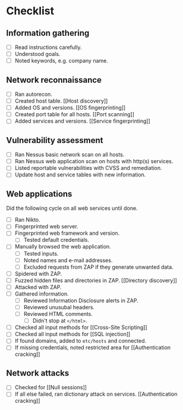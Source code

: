 # Checklist

## Information gathering

- [ ] Read instructions carefully.
- [ ] Understood goals.
- [ ] Noted keywords, e.g. company name.

## Network reconnaissance

- [ ] Ran autorecon.
- [ ] Created host table. [[Host discovery]]
- [ ] Added OS and versions. [[OS fingerprinting]]
- [ ] Created port table for all hosts. [[Port scanning]]
- [ ] Added services and versions. [[Service fingerprinting]]

## Vulnerability assessment

- [ ] Ran Nessus basic network scan on all hosts.
- [ ] Ran Nessus web application scan on hosts with http(s) services.
- [ ] Listed reportable vulnerabilities with CVSS and remediation.
- [ ] Update host and service tables with new information.

## Web applications
Did the following cycle on all web services until done.

- [ ] Ran Nikto.
- [ ] Fingerprinted web server.
- [ ] Fingerprinted web framework and version.
	- [ ] Tested default credentials.
- [ ] Manually browsed the web application.
	- [ ] Tested inputs.
	- [ ] Noted names and e-mail addresses.
	- [ ] Excluded requests from ZAP if they generate unwanted data.
- [ ] Spidered with ZAP.
- [ ] Fuzzed hidden files and directories in ZAP. [[Directory discovery]]
- [ ] Attacked with ZAP.
- [ ] Gathered information.
	- [ ] Reviewed Information Disclosure alerts in ZAP.
	- [ ] Reviewed unusubal headers.
	- [ ] Reviewed HTML comments.
		- [ ] Didn't stop at `</html>`.
- [ ] Checked all input methods for [[Cross-Site Scripting]]
- [ ] Checked all input methods for [[SQL injection]]
- [ ] If found domains, added to `etc/hosts` and connected.
- [ ] If missing credentials, noted restricted area for [[Authentication cracking]]

## Network attacks

- [ ] Checked for [[Null sessions]]
- [ ] If all else failed, ran dictionary attack on services. [[Authentication cracking]]